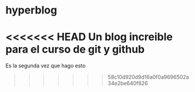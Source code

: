 # hyperblog
<<<<<<< HEAD
Un blog increible para el curso de git y github
=======
Es la segunda vez que hago esto
>>>>>>> 58c10d920d9d16a0f0a9696502a34e2be640f826
